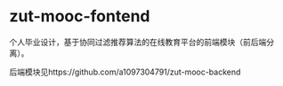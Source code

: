 # zut-mooc-fontend
个人毕业设计，基于协同过滤推荐算法的在线教育平台的前端模块（前后端分离）。

后端模块见https://github.com/a1097304791/zut-mooc-backend
